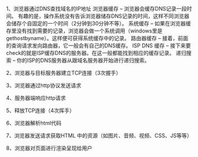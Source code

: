 1、浏览器通过DNS查找域名的IP地址
  浏览器缓存 – 浏览器会缓存DNS记录一段时间。 有趣的是，操作系统没有告诉浏览器储存DNS记录的时间，这样不同浏览器会储存个自固定的一个时间（2分钟到30分钟不等）。
  系统缓存 – 如果在浏览器缓存里没有找到需要的记录，浏览器会做一个系统调用（windows里是gethostbyname）。这样便可获得系统缓存中的记录。
  路由器缓存 – 接着，前面的查询请求发向路由器，它一般会有自己的DNS缓存。
  ISP DNS 缓存 – 接下来要check的就是ISP缓存DNS的服务器。在这一般都能找到相应的缓存记录。
  递归搜索 – 你的ISP的DNS服务器从跟域名服务器开始进行递归搜索。

2、浏览器与目标服务器建立TCP连接（3次握手）

3、浏览器通过http协议发送请求

4、服务器端响应http请求

5、释放TCP连接（4次挥手）

6、浏览器解析html代码

7、浏览器发送请求获取HTML 中的资源（如图片、音频、视频、CSS、JS等等）

8、浏览器对页面进行渲染呈现给用户